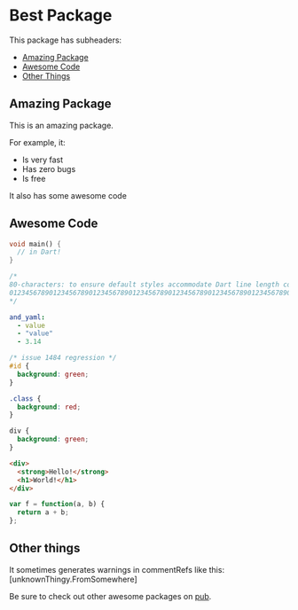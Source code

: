 # Best Package

This package has subheaders:

* [Amazing Package](#amazing-package)
* [Awesome Code](#awesome-code)
* [Other Things](#other-things)

## Amazing Package

This is an amazing package.

For example, it:

* Is very fast
* Has zero bugs
* Is free

It also has some awesome code

## Awesome Code

```dart
void main() {
  // in Dart!
}

/*
80-characters: to ensure default styles accommodate Dart line length convention.
01234567890123456789012345678901234567890123456789012345678901234567890123456789
*/
```

```yaml
and_yaml:
  - value
  - "value"
  - 3.14
```

```css
/* issue 1484 regression */
#id {
  background: green;
}

.class {
  background: red;
}

div {
  background: green;
}
```

```html
<div>
  <strong>Hello!</strong>
  <h1>World!</h1>
</div>
```

```js
var f = function(a, b) {
  return a + b;  
};
```

## Other things

It sometimes generates warnings in commentRefs like this: [unknownThingy.FromSomewhere]


Be sure to check out other awesome packages on [pub][].

[pub]: https://pub.dartlang.org
